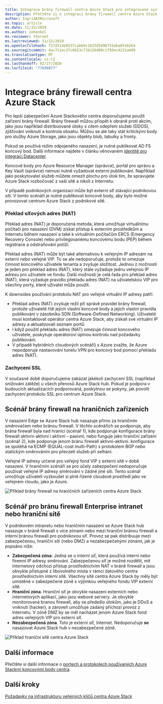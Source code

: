 ```yaml
---
title: Integrace brány firewall centra Azure Stack pro integrované systémy centra Azure Stack
description: Přečtěte si o integraci brány firewall centra Azure Stack pro integrované systémy Azure Stack hub.
author: IngridAtMicrosoft
ms.topic: article
ms.date: 11/15/2019
ms.author: inhenkel
ms.reviewer: thoroet
ms.lastreviewed: 11/15/2019
ms.openlocfilehash: f27d314e8537cabb9c1625d3496751eba0feb264
ms.sourcegitcommit: 4ac711ec37c6653c71b126d09c1f93ec4215a489
ms.translationtype: MT
ms.contentlocale: cs-CZ
ms.lasthandoff: 02/27/2020
ms.locfileid: "77699877"
---
```

# <a name="azure-stack-hub-firewall-integration"></a>Integrace brány firewall centra Azure Stack
Pro lepší zabezpečení Azure Stackového centra doporučujeme použít zařízení brány firewall. Brány firewall můžou přispět k obraně proti akcím, jako jsou například distribuované útoky s cílem odepření služeb (DDOS), zjišťování vniknutí a kontrola obsahu. Můžou se ale taky stát kritickými body pro služby Azure Storage, jako jsou objekty blob, tabulky a fronty.

 Pokud se používá režim odpojeného nasazení, je nutné publikovat AD FS koncový bod. Další informace najdete v článku věnovaném [identitě pro integraci Datacenter](azure-stack-integrate-identity.md).

Koncové body pro Azure Resource Manager (správce), portál pro správu a Key Vault (správce) nemusí nutně vyžadovat externí publikování. Například jako poskytovatel služeb můžete omezit plochu pro útok tím, že spravujete Azure Stack rozbočovač z vaší sítě a nikoli z Internetu.

V případě podnikových organizací může být externí síť stávající podnikovou sítí. V tomto scénáři je nutné publikovat koncové body, aby bylo možné provozovat centrum Azure Stack z podnikové sítě.

### <a name="network-address-translation"></a>Překlad síťových adres (NAT)
Překlad adres (NAT) je doporučená metoda, která umožňuje virtuálnímu počítači pro nasazení (DVM) získat přístup k externím prostředkům a Internetu během nasazení a také k virtuálním počítačům ERCS (Emergency Recovery Console) nebo privilegovanému koncovému bodu (PEP) během registrace a odstraňování potíží.

Překlad adres (NAT) může být také alternativou k veřejným IP adresám na externí nebo veřejné VIP. To se ale nedoporučuje, protože to omezuje činnost koncového uživatele tenanta a zvyšuje složitost. Jednou z možností je jeden pro překlad adres (NAT), který stále vyžaduje jednu veřejnou IP adresu pro uživatele ve fondu. Další možností je celá řada pro překlad adres (NAT), která vyžaduje pravidlo překladu adres (NAT) na uživatelskou VIP pro všechny porty, které uživatel může použít.

K downsides používání protokolu NAT pro veřejné virtuální IP adresy patří:
- Překlad adres (NAT) zvyšuje režii při správě pravidel brány firewall, protože uživatelé řídí jejich vlastní koncové body a jejich vlastní pravidla publikování v zásobníku SDN (Software-Defined Networking). Uživatelé musí kontaktovat operátor centra Azure Stack, aby získali své virtuální IP adresy a aktualizovali seznam portů.
- I když použití překladu adres (NAT) omezuje činnost koncového uživatele, poskytuje operátorovi úplnou kontrolu nad požadavky publikování.
- V případě hybridních cloudových scénářů s Azure zvažte, že Azure nepodporuje nastavování tunelu VPN pro koncový bod pomocí překladu adres (NAT).

### <a name="ssl-interception"></a>Zachycení SSL
V současné době doporučujeme zakázat jakékoli zachycení SSL (například snižování zátěže) u všech přenosů Azure Stack hub. Pokud je podpora v budoucích aktualizacích podporovaná, poskytnou se pokyny, jak povolit zachycení protokolu SSL pro centrum Azure Stack.

## <a name="edge-firewall-scenario"></a>Scénář brány firewall na hraničních zařízeních
V nasazení Edge se Azure Stack hub nasazuje přímo za hraničním směrovačem nebo bránou firewall. V těchto scénářích se podporuje, aby brána firewall byla nad hranicí (scénář 1), kde podporuje konfigurace brány firewall aktivní-aktivní i aktivní – pasivní, nebo funguje jako hraniční zařízení (scénář 2), kde podporuje jenom bránu firewall aktivní-aktivní. konfigurace se spoléhá na ECMP (EQUAL-cost multi-Path) s protokolem BGP nebo statickým směrováním pro převzetí služeb při selhání.

Veřejné IP adresy určené pro veřejný fond VIP z externí sítě v době nasazení. V hraničním scénáři se pro účely zabezpečení nedoporučuje používat veřejné IP adresy směrování v žádné jiné síti. Tento scénář umožňuje uživateli vyzkoušet si plně řízené cloudové prostředí jako ve veřejném cloudu, jako je Azure.  

![Příklad brány firewall na hraničních zařízeních centra Azure Stack](./media/azure-stack-firewall/firewallScenarios.png)

## <a name="enterprise-intranet-or-perimeter-network-firewall-scenario"></a>Scénář pro bránu firewall Enterprise intranet nebo hraniční sítě
V podnikovém intranetu nebo hraničním nasazení se Azure Stack hub nasazuje v bráně firewall s více zónami nebo mezi hraniční bránou firewall a interní bránou firewall pro podnikovou síť. Provoz se pak distribuuje mezi zabezpečenou, hraniční sítí (nebo DMZ) a nezabezpečenými zónami, jak je popsáno níže:

- **Zabezpečená zóna**: Jedná se o interní síť, která používá interní nebo firemní IP adresy směrování. Zabezpečenou síť je možné rozdělit, mít internetový odchozí přístup prostřednictvím NAT v bráně firewall a jsou obvykle přístupné z libovolného místa v rámci datového centra prostřednictvím interní sítě. Všechny sítě centra Azure Stack by měly být umístěné v zabezpečené zóně s výjimkou veřejného fondu VIP externí sítě.
- **Hraniční zóna**. Hraniční síť je obvykle nasazení externích nebo internetových aplikací, jako jsou webové servery. Je obvykle monitorovaná branou firewall, aby se předešlo útokům, jako je DDoS a vniknutí (hacker), a zároveň umožňuje zadaný příchozí provoz z Internetu. V zóně DMZ by se měl nacházet jenom Azure Stack fond adres veřejných VIP pro externí síť.
- **Nezabezpečená zóna**. Toto je externí síť, Internet. Nedoporučuje **se** nasazovat Azure Stack hub v nezabezpečené zóně.

![Příklad hraniční sítě centra Azure Stack](./media/azure-stack-firewall/perimeter-network-scenario.png)

## <a name="learn-more"></a>Další informace
Přečtěte si další informace o [portech a protokolech používaných Azure Stackmi koncovými body centra](azure-stack-integrate-endpoints.md).

## <a name="next-steps"></a>Další kroky
[Požadavky na infrastrukturu veřejných klíčů centra Azure Stack](azure-stack-pki-certs.md)

